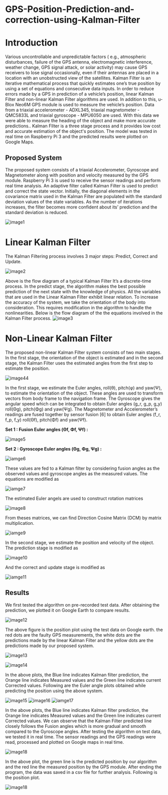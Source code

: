 # GPS-Position-Prediction-and-correction-using-Kalman-Filter
# Introduction
Various uncontrollable and unpredictable factors ( e.g., atmospheric disturbances, failure of the GPS antenna, electromagnetic interference, weather change, GPS signal attack, or solar activity) may cause GPS receivers to lose signal occasionally, even if their antennas are placed in a location with an unobstructed view of the satellites. Kalman Filter is an iterative mathematical process that quickly estimates one’s true position by using a set of equations and consecutive data inputs. In order to reduce errors made by a GPS in prediction of a vehicle’s position, linear Kalman Filter and non-linear Kalman Filter algorithms are used. In addition to this, u-Blox Neo6M GPS module is used to measure the vehicle’s position. Data from a triaxial accelerometer - ADXL345, triaxial magnetometer - QMC5833L and triaxial gyroscope - MPU6050 are used. With this data we were able to measure the heading of the object and make more accurate predictions.. Kalman FIlter is a three stage process and it provides low cost and accurate estimation of the object's position. The model was tested in real time on Raspberry Pi 3 and the predicted results were plotted on Google Maps.
## Proposed System
The proposed system consists of a triaxial Accelerometer, Gyroscope and Magnetometer along with position and velocity measured by the GPS module. Raspberry Pi 3 is used to receive the sensor readings and perform real time analysis. An adaptive filter called Kalman Filter is used to predict and correct the state vector. Initially, the diagonal elements in the covariance matrix used in the Kalman Filter are populated with the standard deviation values of the state variables. As the number of iterations increases, the filter becomes more confident about its’ prediction and the standard deviation is reduced.

![image1](https://github.com/user-attachments/assets/7edf2f33-d6fa-47c1-8b11-d2e6f007b531)
# Linear Kalman Filter
The Kalman Filtering process involves 3 major steps: Predict, Correct and Update.

![image2](https://github.com/user-attachments/assets/7fec7432-1bb5-41af-8d82-4895f7bdcf31)

Above is the flow diagram of a typical Kalman Filter
It’s a discrete-time process. In the predict stage, the algorithm makes the best possible prediction of the next state with the knowledge of physics. All the variables that are used in the Linear Kalman Filter exhibit linear relation. To increase the accuracy of the system, we take the orientation of the body into consideration. This requires modification in the algorithm to handle the nonlinearities.
Below is the flow diagram of the the equations involved in the Kalman Filter process.
![image3](https://github.com/user-attachments/assets/a49a9735-2e9c-4ecc-bab4-61e2a741d6a2)

# Non-Linear Kalman Filter 
The proposed non-linear Kalman Filter system consists of two main stages. In the first stage, the orientation of the object is estimated and in the second stage, the Kalman Filter uses the estimated angles from the first step to estimate the position.

![image44](https://github.com/user-attachments/assets/564c38a1-0574-44e1-9efa-bbe108b81701)

In the first stage, we estimate the Euler angles, roll(θ), pitch(φ) and yaw(Ψ), to estimate the orientation of the object. These angles are used to transform vectors from body frame to the navigation frame. The Gyroscope gives the angular speed which can be integrated to obtain Euler angles (g_r, g_p, g_y) roll(Θg), pitch(Φg) and yaw(Ψg). The Magnetometer and Accelerometer’s readings are fused together by sensor fusion [6] to obtain Euler angles (f_r, f_p, f_y) roll(Θf), pitch(Φf) and yaw(Ψf).

**Set 1 : Fusion Euler angles (Θf, Φf, Ψf) :**

![image5](https://github.com/user-attachments/assets/d74c2d41-487b-4d07-a639-9acae11d3c0e)

**Set 2 : Gyroscope Euler angles (Θg, Φg, Ψg) :**

![iamge6](https://github.com/user-attachments/assets/23bbe15c-ae83-453b-9166-7a2d0d9131b6)

These values are fed to a Kalman filter by considering fusion angles as the observed values and gyroscope angles as the measured values. The equations are modified as

![iamge7](https://github.com/user-attachments/assets/5ef7ef93-441a-44e6-92a1-7c646b448e4a)

The estimated Euler angels are used to construct rotation matrices

![image8](https://github.com/user-attachments/assets/1672424a-5de5-4ae2-a7fb-904a145ccfd9)

From theses matrices, we can find Direction Cosine Matrix (DCM) by matrix multiplication.

![iamge9](https://github.com/user-attachments/assets/43038557-d17c-4630-ac75-3442cec34679)

In the second stage, we estimate the position and velocity of the object. The prediction stage is modified as

![image10](https://github.com/user-attachments/assets/f517a4e0-5ccb-4c14-8d99-2531d112ea65)

And the correct and update stage is modified as

![iamge11](https://github.com/user-attachments/assets/681e2216-be5b-4d43-8564-f86f69f1cd87)

## Results
We first tested the algorithm on pre-recorded test data. After obtaining the prediction, we plotted it on Google Earth to compare results.

![image12](https://github.com/user-attachments/assets/b6625422-67ff-4302-8382-5a9899bc66b5)

The above figure is the position plot using the test data on Google earth. the red dots are the faulty GPS measurements, the white dots are the predictions made by the linear Kalman Filter and the yellow dots are the predictions made by our proposed system.

![image13](https://github.com/user-attachments/assets/acc9e43d-b3c5-41ee-a195-7d3f06018c0f)

![image14](https://github.com/user-attachments/assets/fa5973f0-bece-4dda-bf19-066e598bbc8d)

In the above plots, the Blue line indicates Kalman filter prediction, the Orange line indicates Measured values and the Green line indicates current Corrected values. Following are the Euler angle plots obtained while predicting the position using the above system.

![image15](https://github.com/user-attachments/assets/aa548450-f9e2-44d3-ac9a-346521cb044e)
![image16](https://github.com/user-attachments/assets/d1000833-2e05-402b-a8bf-d86e4dfbb443)
![iamge17](https://github.com/user-attachments/assets/8273343f-fff6-40f7-9606-b4d85d220a33)

In the above plots, the Blue line indicates Kalman filter prediction, the Orange line indicates Measured values and the Green line indicates current Corrected values. We can observe that the Kalman Filter predicted line closely follows the Fusion angles which is more gradual and smooth compared to the Gyroscope angles. After testing the algorithm on test data, we tested it in real time. The sensor readings and the GPS readings were read, processed and plotted on Google maps in real time.

![image18](https://github.com/user-attachments/assets/479e81f9-040b-43fd-b6b7-f9b567b84e7c)

In the above plot, the green line is the predicted position by our algorithm and the red line the measured position by the GPS module. After ending the program, the data was saved in a csv file for further analysis. Following is the position plot.

![image18](https://github.com/user-attachments/assets/a08bd9c0-b2cd-4f67-b473-c016f5fdb54f)















